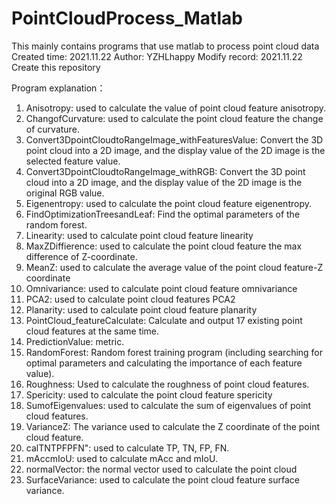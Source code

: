 # PointCloudProcess_Matlab
This mainly contains programs that use matlab to process point cloud data
Created time: 2021.11.22
Author: YZHLhappy
Modify record: 2021.11.22 Create this repository

Program explanation：
  1. Anisotropy: used to calculate the value of point cloud feature anisotropy.
  2. ChangofCurvature: used to calculate the point cloud feature the change of curvature.
  3. Convert3DpointCloudtoRangeImage_withFeaturesValue: Convert the 3D point cloud into a 2D image, and the display value of the 2D image is the selected feature value.
  5. Convert3DpointCloudtoRangeImage_withRGB: Convert the 3D point cloud into a 2D image, and the display value of the 2D image is the original RGB value.
  6. Eigenentropy: used to calculate the point cloud feature eigenentropy.
  7. FindOptimizationTreesandLeaf: Find the optimal parameters of the random forest.
  8. Linearity: used to calculate point cloud feature linearity
  9. MaxZDiffierence: used to calculate the point cloud feature the max difference of Z-coordinate.
  10. MeanZ: used to calculate the average value of the point cloud feature-Z coordinate
  11. Omnivariance: used to calculate point cloud feature omnivariance
  12. PCA2: used to calculate point cloud features PCA2
  13. Planarity: used to calculate point cloud feature planarity
  14. PointCloud_featureCalculate: Calculate and output 17 existing point cloud features at the same time.
  15. PredictionValue: metric.
  16. RandomForest: Random forest training program (including searching for optimal parameters and calculating the importance of each feature value).
  17. Roughness: Used to calculate the roughness of point cloud features.
  18. Spericity: used to calculate the point cloud feature spericity
  19. SumofEigenvalues: used to calculate the sum of eigenvalues ​​of point cloud features.
  20. VarianceZ: The variance used to calculate the Z coordinate of the point cloud feature.
  21. calTNTPFPFN": used to calculate TP, TN, FP, FN.
  22. mAccmIoU: used to calculate mAcc and mIoU.
  23. normalVector: the normal vector used to calculate the point cloud
  24. SurfaceVariance: used to calculate the point cloud feature surface variance.
